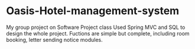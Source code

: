 # Oasis-Hotel-management-system
My group project on Software Project class 
Used Spring MVC and SQL to design the whole project. Fuctions are simple but complete, including room booking, letter sending notice modules.
